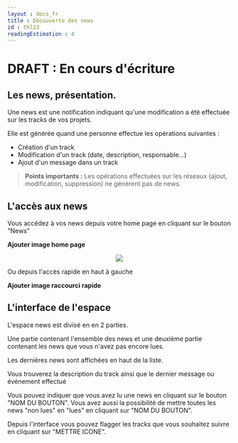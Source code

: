 ```yaml
---
layout : docs_fr
title : Découverte des news
id : thl23
readingEstimation : 4
---
```



# DRAFT : En cours d'écriture

## Les news, présentation.

Une news est une notification indiquant qu'une modification a été effectuée sur les tracks de vos projets. 

Elle est générée quand une personne effectue les opérations suivantes : 
* Création d'un track
* Modification d'un track (date, description, responsable...)
* Ajout d'un message dans un track 

> **Points importants :**
> Les opérations effectuées sur les réseaux (ajout, modification, suppression) ne génèrent pas de news. 

## L'accès aux news 

Vous accédez à vos news depuis votre home page en cliquant sur le bouton "News"

**Ajouter image home page**

<p align="center">
<img src="typeLivrable.png">
</p>

Ou depuis l'accès rapide en haut à gauche 

**Ajouter image raccourci rapide**

## L'interface de l'espace

L'espace news est divisé en en 2 parties. 

Une partie contenant l'ensemble des news et une deuxième partie contenant les news que vous n'avez pas encore lues. 

Les dernières news sont affichées en haut de la liste. 

Vous trouverez la description du track ainsi que le dernier message ou événement effectué

Vous pouvez indiquer que vous avez lu une news en cliquant sur le bouton "NOM DU BOUTON". Vous avez aussi la possibilité de mettre toutes les news "non lues" en "lues" en cliquant sur "NOM DU BOUTON". 

Depuis l'interface vous pouvez flagger les tracks que vous souhaitez suivre en cliquant sur "METTRE ICONE". 






